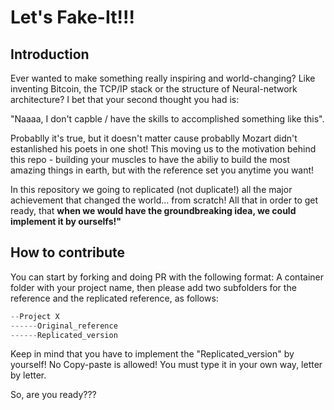 # Let's Fake-It!!!


## Introduction

Ever wanted to make something really inspiring and world-changing? Like inventing Bitcoin, the TCP/IP stack or the structure of Neural-network architecture?
I bet that your second thought you had is:

"Naaaa, I don't capble / have the skills to accomplished something like this".

Probablly it's true, but it doesn't matter cause probablly Mozart didn't estanlished his poets in one shot!
This moving us to the motivation behind this repo -  building your muscles to have the abiliy to build the most amazing things in earth, but with the reference set you anytime you want!

In this repository we going to replicated (not duplicate!) all the major achievement that changed the world... from scratch!
All that in order to get ready, that **when we would have the groundbreaking idea, we could implement it by ourselfs!"** 

## How to contribute

You can start by forking and doing PR with the following format:
A container folder with your project name, then please add two subfolders for the reference and the replicated reference, as follows:

```javascript
--Project X
------Original_reference
------Replicated_version
```

Keep in mind that you have to implement the "Replicated_version" by yourself! No Copy-paste is allowed!
You must type it in your own way, letter by letter.

So, are you ready???


